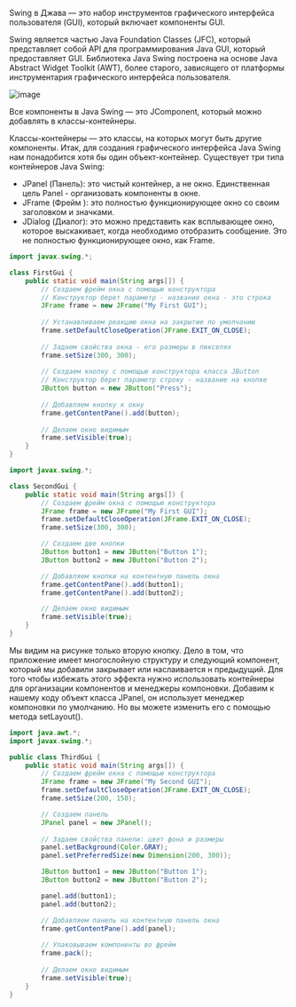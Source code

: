 Swing в Джава — это набор инструментов графического интерфейса пользователя (GUI), который включает компоненты GUI.

Swing является частью Java Foundation Classes (JFC), который представляет собой API для программирования Java GUI, который предоставляет GUI. Библиотека Java Swing построена на основе Java Abstract Widget Toolkit (AWT), более старого, зависящего от платформы инструментария графического интерфейса пользователя.

![image](https://github.com/ivbo01/java/assets/144561607/30808223-c7d0-4197-be74-adfeb3c72a1d)

Все компоненты в Java Swing — это JComponent, который можно добавлять в классы-контейнеры.

Классы-контейнеры — это классы, на которых могут быть другие компоненты. Итак, для создания графического интерфейса Java Swing нам понадобится хотя бы один объект-контейнер. Существует три типа контейнеров Java Swing:
- JPanel (Панель): это чистый контейнер, а не окно. Единственная цель Panel - организовать компоненты в окне.
- JFrame (Фрейм ): это полностью функционирующее окно со своим заголовком и значками.
- JDialog (Диалог): это можно представить как всплывающее окно, которое выскакивает, когда необходимо отобразить сообщение. Это не полностью функционирующее окно, как Frame.

```java
import javax.swing.*;

class FirstGui {
    public static void main(String args[]) {
        // Создаем фрейм окна с помощью конструктора
        // Конструктор берет параметр - название окна - это строка
        JFrame frame = new JFrame("My First GUI");
        
        // Устанавливаем реакцию окна на закрытие по умолчанию
        frame.setDefaultCloseOperation(JFrame.EXIT_ON_CLOSE);
        
        // Задаем свойства окна - его размеры в пикселях
        frame.setSize(300, 300);
        
        // Создаем кнопку с помощью конструктора класса JButton
        // Конструктор берет параметр строку - название на кнопке
        JButton button = new JButton("Press");
        
        // Добавляем кнопку к окну
        frame.getContentPane().add(button);
        
        // Делаем окно видимым
        frame.setVisible(true);
    }
}
```

```java
import javax.swing.*;

class SecondGui {
    public static void main(String args[]) {
        // Создаем фрейм окна с помощью конструктора
        JFrame frame = new JFrame("My First GUI");
        frame.setDefaultCloseOperation(JFrame.EXIT_ON_CLOSE);
        frame.setSize(300, 300);

        // Создаем две кнопки
        JButton button1 = new JButton("Button 1");
        JButton button2 = new JButton("Button 2");

        // Добавляем кнопки на контентную панель окна
        frame.getContentPane().add(button1);
        frame.getContentPane().add(button2);

        // Делаем окно видимым
        frame.setVisible(true);
    }
}
```

Мы видим на рисунке только вторую кнопку. Дело в том, что приложение имеет многослойную структуру и следующий компонент, который мы добавили закрывает или наслаивается н предыдущий. Для того чтобы избежать этого эффекта нужно использовать контейнеры для организации компонентов и менеджеры компоновки. Добавим к нашему коду объект класса JPanel, он использует менеджер компоновки по умолчанию. Но вы можете изменить его с помощью метода setLayout().

```java
import java.awt.*;
import javax.swing.*;

public class ThirdGui {
    public static void main(String args[]) {
        // Создаем фрейм окна с помощью конструктора
        JFrame frame = new JFrame("My Second GUI");
        frame.setDefaultCloseOperation(JFrame.EXIT_ON_CLOSE);
        frame.setSize(200, 150);

        // Создаем панель
        JPanel panel = new JPanel();
        
        // Задаем свойства панели: цвет фона и размеры
        panel.setBackground(Color.GRAY);
        panel.setPreferredSize(new Dimension(200, 300));

        JButton button1 = new JButton("Button 1");
        JButton button2 = new JButton("Button 2");

        panel.add(button1);
        panel.add(button2);

        // Добавляем панель на контентную панель окна
        frame.getContentPane().add(panel);
        
        // Упаковываем компоненты во фрейм
        frame.pack();
        
        // Делаем окно видимым
        frame.setVisible(true);
    }
}
```
